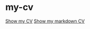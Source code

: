 # my-cv
[Show my CV](https://Pylearn2017.github.io/my-cv/my-cv-html/index.html)
[Show my markdown CV](https://Pylearn2017.github.io/my-cv/cv)
